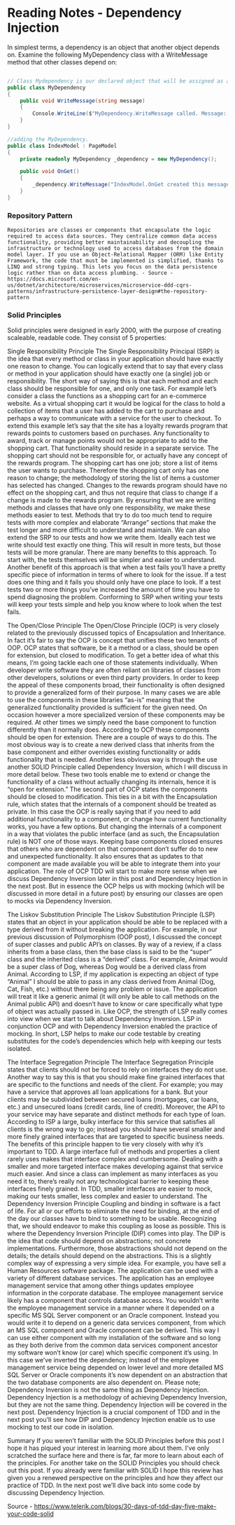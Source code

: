 # Reading Notes - Dependency Injection

In simplest terms, a dependency is an object that another object depends on. Examine the following MyDependency class with a WriteMessage method that other classes depend on:

``` cs

// Class Mydependency is our declared object that will be assigned as a dependency to indexmodel
public class MyDependency
{
    public void WriteMessage(string message)
    {
        Console.WriteLine($"MyDependency.WriteMessage called. Message: {message}");
    }
}

//adding the MyDependency.
public class IndexModel : PageModel
{
    private readonly MyDependency _dependency = new MyDependency();

    public void OnGet()
    {
        _dependency.WriteMessage("IndexModel.OnGet created this message.");
    }
}
```

### Repository Pattern
    Repositories are classes or components that encapsulate the logic required to access data sources. They centralize common data access functionality, providing better maintainability and decoupling the infrastructure or technology used to access databases from the domain model layer. If you use an Object-Relational Mapper (ORM) like Entity Framework, the code that must be implemented is simplified, thanks to LINQ and strong typing. This lets you focus on the data persistence logic rather than on data access plumbing. - Source - https://docs.microsoft.com/en-us/dotnet/architecture/microservices/microservice-ddd-cqrs-patterns/infrastructure-persistence-layer-design#the-repository-pattern

### Solid Principles

Solid principles were designed in early 2000, with the purpose of creating scaleable, readable code. They consist of 5 properties:
 
Single Responsibility Principle
    The Single Responsibility Principal (SRP) is the idea that every method or class in your application should have exactly one reason to change. You can logically extend that to say that every class or method in your application should have exactly one (a single) job or responsibility. The short way of saying this is that each method and each class should be responsible for one, and only one task. For example let’s consider a class the functions as a shopping cart for an e-commerce website. As a virtual shopping cart it would be logical for the class to hold a collection of items that a user has added to the cart to purchase and perhaps a way to communicate with a service for the user to checkout. To extend this example let’s say that the site has a loyalty rewards program that rewards points to customers based on purchases. Any functionality to award, track or manage points would not be appropriate to add to the shopping cart. That functionality should reside in a separate service. The shopping cart should not be responsible for, or actually have any concept of the rewards program. The shopping cart has one job; store a list of items the user wants to purchase. Therefore the shopping cart only has one reason to change; the methodology of storing the list of items a customer has selected has changed. Changes to the rewards program should have no effect on the shopping cart, and thus not require that class to change if a change is made to the rewards program. By ensuring that we are writing methods and classes that have only one responsibility, we make these methods easier to test. Methods that try to do too much tend to require tests with more complex and elaborate “Arrange” sections that make the test longer and more difficult to understand and maintain. We can also extend the SRP to our tests and how we write them. Ideally each test we write should test exactly one thing. This will result in more tests, but those tests will be more granular. There are many benefits to this approach. To start with, the tests themselves will be simpler and easier to understand. Another benefit of this approach is that when a test fails you’ll have a pretty specific piece of information in terms of where to look for the issue. If a test does one thing and it fails you should only have one place to look. If a test tests two or more things you’ve increased the amount of time you have to spend diagnosing the problem. Conforming to SRP when writing your tests will keep your tests simple and help you know where to look when the test fails.
 
The Open/Close Principle
    The Open/Close Principle (OCP) is very closely related to the previously discussed topics of Encapsulation and Inheritance. In fact it’s fair to say the OCP is concept that unifies these two tenants of OOP. OCP states that software, be it a method or a class, should be open for extension, but closed to modification. To get a better idea of what this means, I’m going tackle each one of those statements individually. When developer write software they are often reliant on libraries of classes from other developers, solutions or even third party providers. In order to keep the appeal of these components broad, their functionality is often designed to provide a generalized form of their purpose. In many cases we are able to use the components in these libraries “as-is” meaning that the generalized functionality provided is sufficient for the given need. On occasion however a more specialized version of these components may be required. At other times we simply need the base component to function differently than it normally does. According to OCP these components should be open for extension. There are a couple of ways to do this. The most obvious way is to create a new derived class that inherits from the base component and either overrides existing functionality or adds functionality that is needed. Another less obvious way is through the use another SOLID Principle called Dependency Inversion, which I will discuss in more detail below. These two tools enable me to extend or change the functionality of a class without actually changing its internals, hence it is “open for extension.” The second part of OCP states the components should be closed to modification. This ties in a bit with the Encapsulation rule, which states that the internals of a component should be treated as private. In this case the OCP is really saying that if you need to add additional functionality to a component, or change how current functionality works, you have a few options. But changing the internals of a component in a way that violates the public interface (and as such, the Encapsulation rule) is NOT one of those ways. Keeping base components closed ensures that others who are dependent on that component don’t suffer do to new and unexpected functionality. It also ensures that as updates to that component are made available you will be able to integrate them into your application. The role of OCP TDD will start to make more sense when we discuss Dependency Inversion later in this post and Dependency Injection in the next post. But in essence the OCP helps us with mocking (which will be discussed in more detail in a future post) by ensuring our classes are open to mocks via Dependency Inversion.
 
The Liskov Substitution Principle
    The Liskov Substitution Principle (LSP) states that an object in your application should be able to be replaced with a type derived from it without breaking the application. For example, in our previous discussion of Polymorphism (OOP post), I discussed the concept of super classes and public API’s on classes. By way of a review, if a class inherits from a base class, then the base class is said to be the “super” class and the inherited class is a “derived” class. For example, Animal would be a super class of Dog, whereas Dog would be a derived class from Animal. According to LSP, if my application is expecting an object of type “Animal” I should be able to pass in any class derived from Animal (Dog, Cat, Fish, etc.) without there being any problem or issue. The application will treat it like a generic animal (it will only be able to call methods on the Animal public API) and doesn’t have to know or care specifically what type of object was actually passed in. Like OCP, the strength of LSP really comes into view when we start to talk about Dependency Inversion. LSP in conjunction OCP and with Dependency Inversion enabled the practice of mocking. In short, LSP helps to make our code testable by creating substitutes for the code’s dependencies which help with keeping our tests isolated.
 
The Interface Segregation Principle
    The Interface Segregation Principle states that clients should not be forced to rely on interfaces they do not use. Another way to say this is that you should make fine grained interfaces that are specific to the functions and needs of the client. For example; you may have a service that approves all loan applications for a bank. But your clients may be subdivided between secured loans (mortgages, car loans, etc.) and unsecured loans (credit cards, line of credit). Moreover, the API to your service may have separate and distinct methods for each type of loan. According to ISP a large, bulky interface for this service that satisfies all clients is the wrong way to go; instead you should have several smaller and more finely grained interfaces that are targeted to specific business needs. The benefits of this principle happen to tie very closely with why it’s important to TDD. A large interface full of methods and properties a client rarely uses makes that interface complex and cumbersome. Dealing with a smaller and more targeted interface makes developing against that service much easier. And since a class can implement as many interfaces as you need it to, there’s really not any technological barrier to keeping these interfaces finely grained. In TDD, smaller interfaces are easier to mock, making our tests smaller, less complex and easier to understand.
The Dependency Inversion Principle
    Coupling and binding in software is a fact of life. For all or our efforts to eliminate the need for binding, at the end of the day our classes have to bind to something to be usable. Recognizing that, we should endeavor to make this coupling as loose as possible. This is where the Dependency Inversion Principle (DIP) comes into play. The DIP is the idea that code should depend on abstractions; not concrete implementations. Furthermore, those abstractions should not depend on the details; the details should depend on the abstractions. This is a slightly complex way of expressing a very simple idea. For example, you have sell a Human Resources software package. The application can be used with a variety of different database services. The application has an employee management service that among other things updates employee information in the corporate database. The employee management service likely has a component that controls database access. You wouldn’t write the employee management service in a manner where it depended on a specific MS SQL Server component or an Oracle component. Instead you would write it to depend on a generic data services component, from which an MS SQL component and Oracle component can be derived. This way I can use either component with my installation of the software and so long as they both derive from the common data services component ancestor my software won’t know (or care) which specific component it’s using. In this case we’ve inverted the dependency; instead of the employee management service being depended on lower level and more detailed MS SQL Server or Oracle components it’s now dependent on an abstraction that the two database components are also dependent on. Please note; Dependency Inversion is not the same thing as Dependency Injection. Dependency Injection is a methodology of achieving Dependency Inversion, but they are not the same thing. Dependency Injection will be covered in the next post. Dependency Injection is a crucial component of TDD and in the next post you’ll see how DIP and Dependency Injection enable us to use mocking to test our code in isolation.
 
Summary
If you weren’t familiar with the SOLID Principles before this post I hope it has piqued your interest in learning more about them. I’ve only scratched the surface here and there is far, far more to learn about each of the principles. For another take on the SOLID Principles you should check out this post. If you already were familiar with SOLID I hope this review has given you a renewed perspective on the principles and how they affect our practice of TDD. In the next post we’ll dive back into some code by discussing Dependency Injection. 

Source - https://www.telerik.com/blogs/30-days-of-tdd-day-five-make-your-code-solid